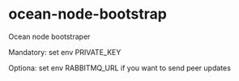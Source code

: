 # ocean-node-bootstrap
Ocean node bootstraper


Mandatory:   set env PRIVATE_KEY

Optiona:  set env RABBITMQ_URL if you want to send peer updates